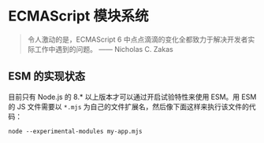 # ECMAScript 模块系统

> 令人激动的是，ECMAScript 6 中点点滴滴的变化全都致力于解决开发者实际工作中遇到的问题。
> —— Nicholas C. Zakas


## ESM 的实现状态

目前只有 Node.js 的 8.* 以上版本才可以通过开启试验特性来使用 ESM。用 ESM 的 JS 文件需要以 `*.mjs` 为自己的文件扩展名，然后像下面这样来执行该文件的代码：

```
node --experimental-modules my-app.mjs
```

